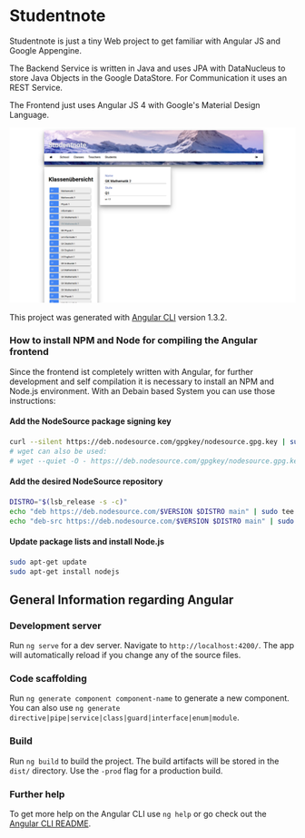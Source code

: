 # Studentnote



Studentnote is just a tiny Web project to get familiar with Angular JS and Google Appengine. 

The Backend Service is written in Java and uses JPA with DataNucleus to store Java Objects in the Google DataStore. For Communication it uses an REST Service.

The Frontend just uses Angular JS 4 with Google's Material Design Language.

![Image](doc/WIP-20170906.png?raw=true)

This project was generated with [Angular CLI](https://github.com/angular/angular-cli) version 1.3.2.

### How to install NPM and Node for compiling the Angular frontend

Since the frontend ist completely written with Angular, for further development and self compilation it is necessary to install an NPM and Node.js environment. With an Debain based System you can use those instructions:

#### Add the NodeSource package signing key

```sh
curl --silent https://deb.nodesource.com/gpgkey/nodesource.gpg.key | sudo apt-key add -
# wget can also be used:
# wget --quiet -O - https://deb.nodesource.com/gpgkey/nodesource.gpg.key | sudo apt-key add -
```

#### Add the desired NodeSource repository

```sh
DISTRO="$(lsb_release -s -c)"
echo "deb https://deb.nodesource.com/$VERSION $DISTRO main" | sudo tee /etc/apt/sources.list.d/nodesource.list
echo "deb-src https://deb.nodesource.com/$VERSION $DISTRO main" | sudo tee -a /etc/apt/sources.list.d/nodesource.list
```

#### Update package lists and install Node.js

```sh
sudo apt-get update
sudo apt-get install nodejs
```

## General Information regarding Angular

### Development server

Run `ng serve` for a dev server. Navigate to `http://localhost:4200/`. The app will automatically reload if you change any of the source files.

### Code scaffolding

Run `ng generate component component-name` to generate a new component. You can also use `ng generate directive|pipe|service|class|guard|interface|enum|module`.

### Build

Run `ng build` to build the project. The build artifacts will be stored in the `dist/` directory. Use the `-prod` flag for a production build.

### Further help

To get more help on the Angular CLI use `ng help` or go check out the [Angular CLI README](https://github.com/angular/angular-cli/blob/master/README.md).
